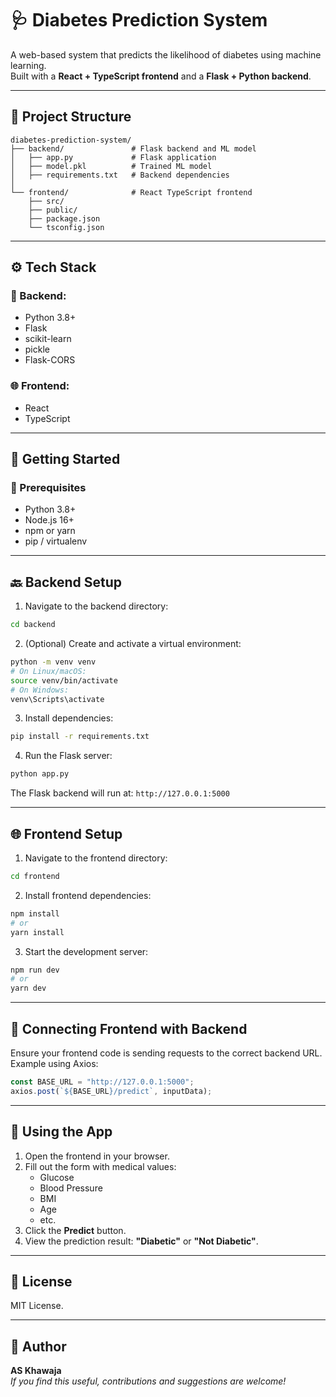 
# 🩺 Diabetes Prediction System

A web-based system that predicts the likelihood of diabetes using machine learning.  
Built with a **React + TypeScript frontend** and a **Flask + Python backend**.

---

## 📁 Project Structure

```
diabetes-prediction-system/
├── backend/               # Flask backend and ML model
│   ├── app.py             # Flask application
│   ├── model.pkl          # Trained ML model
│   ├── requirements.txt   # Backend dependencies
│
└── frontend/              # React TypeScript frontend
    ├── src/
    ├── public/
    ├── package.json
    └── tsconfig.json
```

---

## ⚙️ Tech Stack

### 🧠 Backend:
- Python 3.8+
- Flask
- scikit-learn
- pickle
- Flask-CORS

### 🌐 Frontend:
- React
- TypeScript
---

## 🚀 Getting Started

### 🔧 Prerequisites

- Python 3.8+
- Node.js 16+
- npm or yarn
- pip / virtualenv

---

## 🔙 Backend Setup

1. Navigate to the backend directory:

```bash
cd backend
```

2. (Optional) Create and activate a virtual environment:

```bash
python -m venv venv
# On Linux/macOS:
source venv/bin/activate
# On Windows:
venv\Scripts\activate
```

3. Install dependencies:

```bash
pip install -r requirements.txt
```

4. Run the Flask server:

```bash
python app.py
```

The Flask backend will run at: `http://127.0.0.1:5000`

---

## 🌐 Frontend Setup

1. Navigate to the frontend directory:

```bash
cd frontend
```

2. Install frontend dependencies:

```bash
npm install
# or
yarn install
```

3. Start the development server:

```bash
npm run dev
# or
yarn dev
```

---

## 🔁 Connecting Frontend with Backend

Ensure your frontend code is sending requests to the correct backend URL.  
Example using Axios:

```ts
const BASE_URL = "http://127.0.0.1:5000";
axios.post(`${BASE_URL}/predict`, inputData);
```

---

## 🧪 Using the App

1. Open the frontend in your browser.
2. Fill out the form with medical values:
   - Glucose
   - Blood Pressure
   - BMI
   - Age
   - etc.
3. Click the **Predict** button.
4. View the prediction result: **"Diabetic"** or **"Not Diabetic"**.

---

## 📄 License

MIT License.

---

## 👤 Author

**AS Khawaja**  
_If you find this useful, contributions and suggestions are welcome!_
